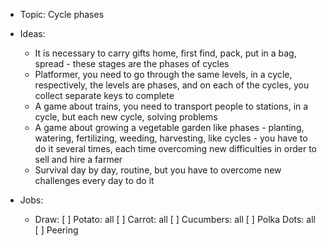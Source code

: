 - Topic: Cycle phases

- Ideas:
  - It is necessary to carry gifts home, first find, pack, put in a bag, spread - these stages are the phases of cycles
  - Platformer, you need to go through the same levels, in a cycle, respectively, the levels are phases, and on each of the cycles, you collect separate   keys to complete
  - A game about trains, you need to transport people to stations, in a cycle, but each new cycle, solving problems
  - A game about growing a vegetable garden like phases - planting, watering, fertilizing, weeding, harvesting, like cycles - you have to do it several     times, each time overcoming new difficulties in order to sell and hire a farmer
  - Survival day by day, routine, but you have to overcome new challenges every day to do it

- Jobs:
  - Draw:
    [ ] Potato: all
    [ ] Carrot: all
    [ ] Cucumbers: all
    [ ] Polka Dots: all
    [ ] Peering

